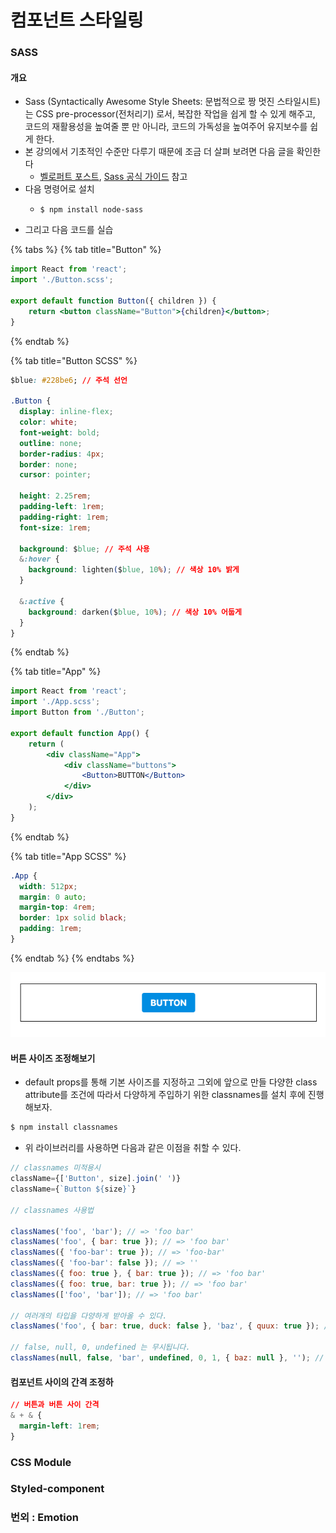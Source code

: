 # 컴포넌트 스타일링

### SASS

#### 개요  

* Sass \(Syntactically Awesome Style Sheets: 문법적으로 짱 멋진 스타일시트\) 는 CSS pre-processor\(전처리기\) 로서, 복잡한 작업을 쉽게 할 수 있게 해주고, 코드의 재활용성을 높여줄 뿐 만 아니라, 코드의 가독성을 높여주어 유지보수를 쉽게 한다.
* 본 강의에서 기초적인 수준만 다루기 때문에 조금 더 살펴 보려면 다음 글을 확인한다
  *  [벨로퍼트 포스트](https://velopert.com/1712), [Sass 공식 가이드](https://sass-guidelin.es/ko/) 참고
* 다음 명령어로 설치
  * ```
    $ npm install node-sass
    ```
* 그리고 다음 코드를 실습

{% tabs %}
{% tab title="Button" %}
```jsx
import React from 'react';
import './Button.scss';

export default function Button({ children }) {
    return <button className="Button">{children}</button>;
}
```
{% endtab %}

{% tab title="Button SCSS" %}
```css
 $blue: #228be6; // 주석 선언

.Button {
  display: inline-flex;
  color: white;
  font-weight: bold;
  outline: none;
  border-radius: 4px;
  border: none;
  cursor: pointer;

  height: 2.25rem;
  padding-left: 1rem;
  padding-right: 1rem;
  font-size: 1rem;

  background: $blue; // 주석 사용
  &:hover {
    background: lighten($blue, 10%); // 색상 10% 밝게
  }

  &:active {
    background: darken($blue, 10%); // 색상 10% 어둡게
  }
}
```
{% endtab %}

{% tab title="App" %}
```jsx
import React from 'react';
import './App.scss';
import Button from './Button';

export default function App() {
    return (
        <div className="App">
            <div className="buttons">
                <Button>BUTTON</Button>
            </div>
        </div>
    );
}
```
{% endtab %}

{% tab title="App SCSS" %}
```css
.App {
  width: 512px;
  margin: 0 auto;
  margin-top: 4rem;
  border: 1px solid black;
  padding: 1rem;
}
```
{% endtab %}
{% endtabs %}

![&#xCCAB; SCSS &#xCEF4;&#xD3EC;&#xB10C;&#xD2B8;](../../.gitbook/assets/image%20%2843%29.png)

#### 버튼 사이즈 조정해보기

* default props를 통해 기본 사이즈를 지정하고 그외에 앞으로 만들 다양한 class attribute를 조건에 따라서 다양하게 주입하기 위한 classnames를 설치 후에 진행해보자.

```bash
$ npm install classnames
```

* 위 라이브러리를 사용하면 다음과 같은 이점을 취할 수 있다.

```jsx
// classnames 미적용시 
className={['Button', size].join(' ')}
className={`Button ${size}`}

// classnames 사용법

classNames('foo', 'bar'); // => 'foo bar'
classNames('foo', { bar: true }); // => 'foo bar'
classNames({ 'foo-bar': true }); // => 'foo-bar'
classNames({ 'foo-bar': false }); // => ''
classNames({ foo: true }, { bar: true }); // => 'foo bar'
classNames({ foo: true, bar: true }); // => 'foo bar'
classNames(['foo', 'bar']); // => 'foo bar'

// 여러개의 타입을 다양하게 받아올 수 있다.
classNames('foo', { bar: true, duck: false }, 'baz', { quux: true }); // => 'foo bar baz quux'

// false, null, 0, undefined 는 무시됩니다.
classNames(null, false, 'bar', undefined, 0, 1, { baz: null }, ''); // => 'bar 1'
```

#### 컴포넌트 사이의 간격 조정하

```css
// 버튼과 버튼 사이 간격
& + & {
  margin-left: 1rem;
}
```

   



### CSS Module

### Styled-component

### 번외 : Emotion

